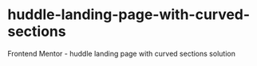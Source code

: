 # huddle-landing-page-with-curved-sections
Frontend Mentor -  huddle landing page with curved sections solution
